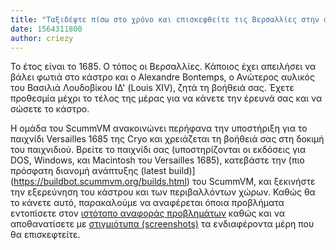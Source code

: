 ```yaml
---
title: "Ταξιδέψτε πίσω στο χρόνο και επισκεφθείτε τις Βερσαλλίες στην αυλή του Λουδοβίκου ΙΔ΄(Louis XIV)"
date: 1564311800
author: criezy
---
```


Το έτος είναι το 1685. Ο τόπος οι Βερσαλλίες. Κάποιος έχει απειλήσει να βάλει φωτιά στο κάστρο και ο Alexandre Bontemps, ο Ανώτερος αυλικός του Βασιλιά Λουδοβίκου ΙΔ' (Louis XIV), ζητά τη βοήθειά σας. Έχετε προθεσμία μέχρι το τέλος της μέρας για να κάνετε την έρευνά σας και να σώσετε το κάστρο.

Η ομάδα του ScummVM ανακοινώνει περήφανα την υποστήριξη για το παιχνίδι Versailles 1685 της Cryo και χρειάζεται τη βοήθειά σας στη δοκιμή του παιχνιδιού. Βρείτε το παιχνίδι σας (υποστηρίζονται οι εκδόσεις για DOS, Windows, και Macintosh του Versailles 1685), κατεβάστε την (πιο πρόσφατη διανομή ανάπτυξης (latest build)](https://buildbot.scummvm.org/builds.html) του ScummVM, και ξεκινήστε την εξερεύνηση του κάστρου και των περιβαλλόντων χώρων. Καθώς θα το κάνετε αυτό, παρακαλούμε να αναφέρεται όποια προβλήματα εντοπίσετε στον [ιστότοπο αναφοράς προβλημάτων](https://bugs.scummvm.org) καθώς και να αποθανατίσετε με [στιγμιότυπα (screenshots)](https://wiki.scummvm.org/index.php?title=Screenshots) τα ενδιαφέροντα μέρη που θα επισκεφτείτε.
